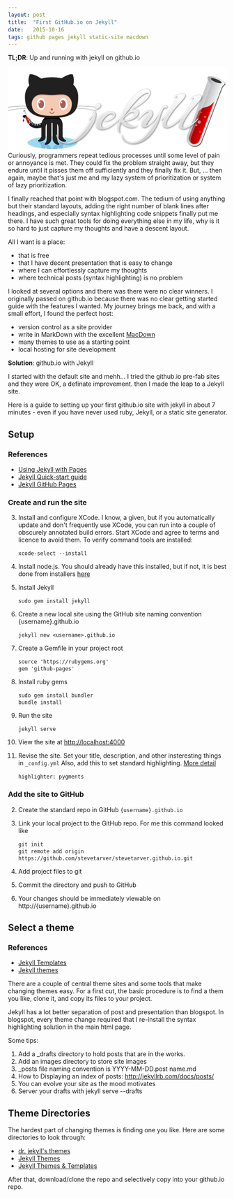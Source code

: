 ```yaml
---
layout: post
title:  "First GitHub.io on Jekyll"
date:   2015-10-16
tags: github pages jekyll static-site macdown
---
```


**TL;DR**: Up and running with jekyll on github.io

<img style="float: left;" src="/images/jekyll-github-logo.png">

Curiously, programmers repeat tedious processes until some level of pain or annoyance is met. They could fix the problem straight away, but they endure until it pisses them off sufficiently and they finally fix it. But, ... then again, maybe that's just me and my lazy system of prioritization or system of lazy prioritization.

I finally reached that point with blogspot.com. The tedium of using anything but their standard layouts, adding the right number of blank lines after headings, and especially syntax highlighting code snippets finally put me there. I have such great tools for doing everything else in my life, why is it so hard to just capture my thoughts and have a descent layout.

All I want is a place:

- that is free
- that I have decent presentation that is easy to change
- where I can effortlessly capture my thoughts
- where technical posts (syntax highlighting) is no problem

I looked at several options and there was there were no clear winners. I originally passed on github.io because there was no clear getting started guide with the features I wanted. My journey brings me back, and with a small effort, I found the perfect host:

- version control as a site provider
- write in MarkDown with the excellent [MacDown](http://macdown.uranusjr.com)
- many themes to use as a starting point
- local hosting for site development

**Solution**: github.io with Jekyll

I started with the default site and mehh... I tried the github.io pre-fab sites and they were OK, a definate improvement. then I made the leap to a Jekyll site.

Here is a guide to setting up your first github.io site with jekyll in about 7 minutes - even if you have never used ruby, Jekyll, or a static site generator.

## Setup

### References

- [Using Jekyll with Pages](https://help.github.com/articles/using-jekyll-with-pages/)
- [Jekyll Quick-start guide](http://jekyllrb.com/docs/quickstart/)
- [Jekyll GitHub Pages](http://jekyllrb.com/docs/github-pages/)

### Create and run the site

3. Install and configure XCode. I know, a given, but if you automatically update and don't frequently use XCode, you can run into a couple of obscurely annotated build errors. Start XCode and agree to terms and licence to avoid them. To verify command tools are installed:
	
	```
	xcode-select --install
	```

1. Install node.js. You should already have this installed, but if not, it is best done from installers [here](https://nodejs.org)
1. Install Jekyll

   ```
   sudo gem install jekyll
   ```

1. Create a new local site using the GitHub site naming convention {username}.github.io

   ```
   jekyll new <username>.github.io
   ```
   
4. Create a Gemfile in your project root


   ```  
   source 'https://rubygems.org'   
   gem 'github-pages'
   ```

3. Install ruby gems

   ```
   sudo gem install bundler
   bundle install
   ```

1. Run the site

   ```
   jekyll serve
   ```
   
1. View the site at [http://localhost:4000](http://localhost:4000)
2. Revise the site. Set your title, description, and other insteresting things in ```_config.yml``` Also, add this to set standard highlighting. [More detail](http://jekyllrb.com/docs/templates/#code-snippet-highlighting)

	 ```
	 highlighter: pygments
	 ```

### Add the site to GitHub

2. Create the standard repo in GitHub ```{username}.github.io```
3. Link your local project to the GitHub repo. For me this command looked like

   ```
   git init
   git remote add origin https://github.com/stevetarver/stevetarver.github.io.git
   ```
      
1. Add project files to git
2. Commit the directory and push to GitHub
3. Your changes should be immediately viewable on http://{username}.github.io


## Select a theme

### References

- [Jekyll Templates](http://jekyll.tips/templates/)
- [Jekyll themes](http://jekyllthemes.org)

There are a couple of central theme sites and some tools that make changing themes easy. For a first cut, the basic procedure is to find a them you like, clone it, and copy its files to your project. 

Jekyll has a lot better separation of post and presentation than blogspot. In blogspot, every theme change required that I re-install the syntax highlighting solution in the main html page.

Some tips:

1. Add a _drafts directory to hold posts that are in the works.
1. Add an images directory to store site images
1. _posts file naming convention is YYYY-MM-DD.post name.md
1. How to Displaying an index of posts: http://jekyllrb.com/docs/posts/
1. You can evolve your site as the mood motivates
1. Server your drafts with jekyll serve --drafts


## Theme Directories

The hardest part of changing themes is finding one you like. Here are some directories to look through:

- [dr. jekyll's themes](https://drjekyllthemes.github.io)
- [Jekyll Themes](*http://jekyllthemes.org)   
- [Jekyll Themes & Templates](http://jekyllthemes.io)

After that, download/clone the repo and selectively copy into your github.io repo.

